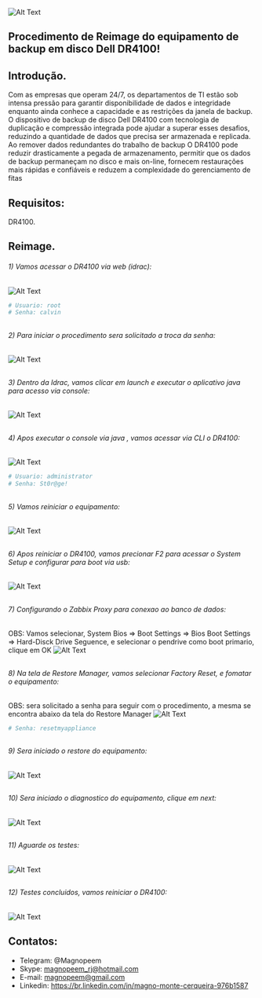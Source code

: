 


![Alt Text](https://raw.githubusercontent.com/MagnoMonteCerqueira/Infraestrutura/master/src/img/Dell/DR4100/banner-dell.jpg)

##                                     Procedimento de Reimage do equipamento de backup em disco Dell DR4100!


## Introdução.

Com as empresas que operam 24/7, os departamentos de TI estão sob intensa pressão para garantir disponibilidade de dados e
integridade enquanto ainda conhece a capacidade e as restrições da janela de backup. O dispositivo de backup de disco Dell DR4100
com tecnologia de duplicação e compressão integrada pode ajudar a superar esses desafios, reduzindo a
quantidade de dados que precisa ser armazenada e replicada. Ao remover dados redundantes do trabalho de backup
O DR4100 pode reduzir drasticamente a pegada de armazenamento, permitir que os dados de backup permaneçam no disco e
mais on-line, fornecem restaurações mais rápidas e confiáveis e reduzem a complexidade do gerenciamento de fitas


## Requisitos:

DR4100.


## Reimage.

###### 1) Vamos acessar o DR4100 via web (idrac):

![Alt Text](https://raw.githubusercontent.com/MagnoMonteCerqueira/Infraestrutura/master/src/img/Dell/DR4100/dr4100-01.PNG)

```sh
# Usuario: root
# Senha: calvin
```
##
###### 2) Para iniciar o procedimento sera solicitado a troca da senha:
![Alt Text](https://raw.githubusercontent.com/MagnoMonteCerqueira/Infraestrutura/master/src/img/Dell/DR4100/dr4100-02.PNG)


##
###### 3) Dentro da Idrac, vamos clicar em launch e executar o aplicativo java para acesso via console:
![Alt Text](https://raw.githubusercontent.com/MagnoMonteCerqueira/Infraestrutura/master/src/img/Dell/DR4100/dr4100-03.PNG)

##
###### 4) Apos executar o console via java , vamos acessar via CLI o DR4100:
![Alt Text](https://raw.githubusercontent.com/MagnoMonteCerqueira/Infraestrutura/master/src/img/Dell/DR4100/dr4100-04-1.PNG)

```sh
# Usuario: administrator
# Senha: St0r@ge!
```

##
###### 5) Vamos reiniciar o equipamento:
![Alt Text](https://raw.githubusercontent.com/MagnoMonteCerqueira/Infraestrutura/master/src/img/Dell/DR4100/dr4100-05.PNG)

##
###### 6) Apos reiniciar o DR4100, vamos precionar F2 para acessar o System Setup e configurar para boot via usb:
![Alt Text](https://raw.githubusercontent.com/MagnoMonteCerqueira/Infraestrutura/master/src/img/Dell/DR4100/dr4100-06.PNG)

##
###### 7) Configurando o Zabbix Proxy para conexao ao banco de dados:
OBS: Vamos selecionar, System Bios => Boot Settings => Bios Boot Settings => Hard-Disck Drive Seguence, e selecionar o pendrive como boot primario, clique em OK 
![Alt Text](https://raw.githubusercontent.com/MagnoMonteCerqueira/Infraestrutura/master/src/img/Dell/DR4100/dr4100-07.PNG)

##
###### 8) Na tela de Restore Manager, vamos selecionar Factory Reset, e fomatar o equipamento:
OBS: sera solicitado a senha para seguir com o procedimento, a mesma se encontra abaixo da tela do Restore Manager
![Alt Text](https://raw.githubusercontent.com/MagnoMonteCerqueira/Infraestrutura/master/src/img/Dell/DR4100/dr4100-08.PNG)
```sh
# Senha: resetmyappliance
```

##
###### 9) Sera iniciado o restore do equipamento:
![Alt Text](https://raw.githubusercontent.com/MagnoMonteCerqueira/Infraestrutura/master/src/img/Dell/DR4100/dr4100-09.PNG)

##
###### 10) Sera iniciado o diagnostico do equipamento, clique em next:
![Alt Text](https://raw.githubusercontent.com/MagnoMonteCerqueira/Infraestrutura/master/src/img/Dell/DR4100/dr4100-10-1.PNG)

##
###### 11) Aguarde os testes:
![Alt Text](https://raw.githubusercontent.com/MagnoMonteCerqueira/Infraestrutura/master/src/img/Dell/DR4100/dr4100-11.PNG)

##
###### 12) Testes concluidos, vamos reiniciar o DR4100:
![Alt Text](https://raw.githubusercontent.com/MagnoMonteCerqueira/Infraestrutura/master/src/img/Dell/DR4100/dr4100-12-1.PNG)


##

## Contatos:


* Telegram: @Magnopeem
* Skype: magnopeem_rj@hotmail.com
* E-mail: magnopeem@gmail.com
* Linkedin: https://br.linkedin.com/in/magno-monte-cerqueira-976b1587
